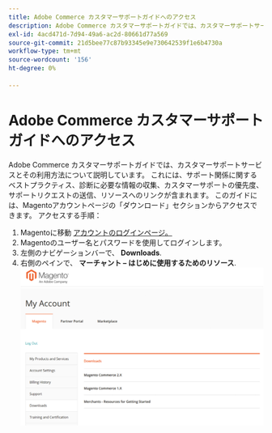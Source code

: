 ```yaml
---
title: Adobe Commerce カスタマーサポートガイドへのアクセス
description: Adobe Commerce カスタマーサポートガイドでは、カスタマーサポートサービスとその利用方法について説明しています。 これには、サポート関係に関するベストプラクティス、診断に必要な情報の収集、カスタマーサポートの優先度、サポートリクエストの送信、リソースへのリンクが含まれます。 このガイドには、Magentoアカウントページの「ダウンロード」セクションからアクセスできます。 アクセス先：'
exl-id: 4acd471d-7d94-49a6-ac2d-80661d77a569
source-git-commit: 21d5bee77c87b93345e9e730642539f1e6b4730a
workflow-type: tm+mt
source-wordcount: '156'
ht-degree: 0%

---
```


# Adobe Commerce カスタマーサポートガイドへのアクセス

Adobe Commerce カスタマーサポートガイドでは、カスタマーサポートサービスとその利用方法について説明しています。 これには、サポート関係に関するベストプラクティス、診断に必要な情報の収集、カスタマーサポートの優先度、サポートリクエストの送信、リソースへのリンクが含まれます。 このガイドには、Magentoアカウントページの「ダウンロード」セクションからアクセスできます。 アクセスする手順：

1. Magentoに移動 [アカウントのログインページ。](https://account.magento.com/customer/account/login)
1. Magentoのユーザー名とパスワードを使用してログインします。
1. 左側のナビゲーションバーで、 **Downloads**.
1. 右側のペインで、 **マーチャント – はじめに使用するためのリソース**.  ![access_magento_commerce_customer_support_guide.png](assets/access_magento_commerce_customer_support_guide.png)
